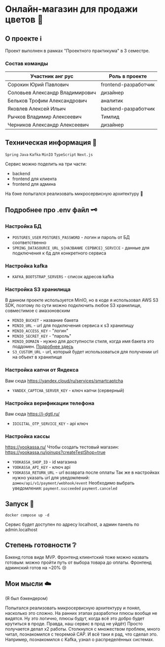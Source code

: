 # Онлайн-магазин для продажи цветов 🌻

## О проекте ℹ️
Проект выполнен в рамках "Проектного практикума" в 3 семестре.
### Состав команды
|**Участник**               анг рус                  |**Роль в проекте**           |
|---------------------------------------------|-----------------------------|
|Сорокин Юрий Павлович                        |frontend-разработчик         |
|Соловьев Александр Владимирович              |дизайнер                     |
|Бельков Трофим Александрович                 |аналитик                     |
|Яковлев Алексей Ильич                        |backend-разработчик          |
|Рычков Владимир Алексеевич                   |Тимлид                       |
|Черников Александр Алексеевич                |дизайнер                     |

## Техническая информация 🔧
`Spring` `Java` `Kafka` `MinIO` `TypeScript` `Next.js`

Сервис можно поделить на три части:
- backend
- frontend для клиента
- frontend для админа

На бэке попытался реализовать микросервисную архитектуру 🔬

## Подробнее про .env файл 🗝️

### Настройка БД
- `POSTGRES_USER` `POSTGRES_PASSWORD` - логин и пароль от БД соответственно
- `SPRING_DATASOURCE_URL_${НАЗВАНИЕ СЕРВИСЕ}_SERVICE` - данные для подключения к бд для конкретного сервиса

### Настройка kafka
- `KAFKA_BOOTSTRAP_SERVERS` - список адресов kafka


### Настройка S3 хранилища
В данном проекте используется MinIO, но в коде я использовал AWS S3 SDK, поэтому по сути можно подключить любое S3 хранилище, совместимое с амазоновским
- `MINIO_BUCKET` - название бакета
- `MINIO_URL` - url для подключения сервиса к s3 хранилищу
- `MINIO_ACCESS_KEY` - "логин"
- `MINIO_SECRET_KEY` - "пароль"
- `MINIO_DOMAIN` - нужно для доступности стиля, когда имя бакета это поддомен. [Подробнее здесь](https://github.com/yakovlev05/cms_online_store/blob/main/backend/doc/MinIO.md)
- `S3_CUSTOM_URL` - url, который будет использоваться для получении url на объект в хранилище

### Настройка капчи от Яндекса
Вам сюда https://yandex.cloud/ru/services/smartcaptcha
- `YANDEX_CAPTCHA_SERVER_KEY` - ключ капчи (серверный)

### Настройка верификации телефона
Вам сюда https://i-dgtl.ru/
- `IDIGITAL_OTP_SERVICE_KEY` - api ключ

### Настройка кассы
https://yookassa.ru/ Чтобы создать тестовый магазин: https://yookassa.ru/joinups?createTestShop=true
- `YOOKASSA_SHOP_ID` - id магазина
- `YOOKASSA_API_KEY` - ключ api
- `YOOKASSA_RETURN_URL` - url возврата после оплаты
Так же в настройках нужно указать url для уведомлений: `домен/api/v1/payment/webhook/event`
Необходимо выбрать уведомления: `payment.succeeded` `payment.canceled`

## Запуск 🐳
```
docker compose up -d
```
Сервис будет доступен по адресу localhost, а админ панель по admin.localhost

## Степень готовности ❔
Бэкенд готов виде MVP. Фронтенд клиентский тоже можно назвать готовым: можно пройти путь от выбора товара до оплаты. Фронтенд админский готов на ~20% 😢

## Мои мысли ☁️
(Я был бэкендером)

Попытался реализовать микросервисную архитектуру и понял, насколько это сложно. На ранних этапах разработки плюсы вообще не видятся. Ну это логично, плюсы будут, когда всё это добро будет крутиться в проде.
Правда, наш сервис в прод не уйдёт) Просто получается делал x2 работы. Столкнулся с множеством проблем, много читал, познакомился с теоремой CAP. И всё таки я рад, что сделал это. Например, познакомился с Kafka, узнал о распределённых системах.
